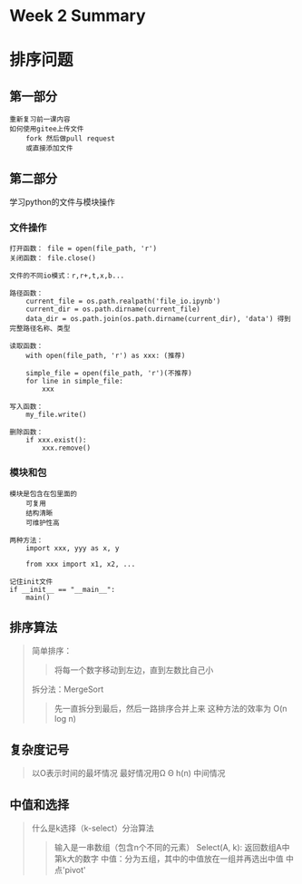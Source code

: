 # Week 2 Summary

# 排序问题



## 第一部分
```
重新复习前一课内容
如何使用gitee上传文件
	fork 然后做pull request
	或直接添加文件
```

## 第二部分
学习python的文件与模块操作

### 文件操作
```
打开函数： file = open(file_path, 'r')
关闭函数： file.close()

文件的不同io模式：r,r+,t,x,b...

路径函数：
	current_file = os.path.realpath('file_io.ipynb')
	current_dir = os.path.dirname(current_file)
	data_dir = os.path.join(os.path.dirname(current_dir), 'data') 得到完整路径名称、类型

读取函数：
	with open(file_path, 'r') as xxx: (推荐)
	
	simple_file = open(file_path, 'r')(不推荐)
	for line in simple_file:
		xxx

写入函数：
	my_file.write()
	
删除函数：
	if xxx.exist():
		xxx.remove()
```
### 模块和包
```
模块是包含在包里面的
	可复用
	结构清晰
	可维护性高

两种方法：
	import xxx, yyy as x, y
	
	from xxx import x1, x2, ...

记住init文件
if __init__ == "__main__":
	main()
```

## 排序算法
> 简单排序：
> > 将每一个数字移动到左边，直到左数比自己小
>
> 拆分法：MergeSort
> > 先一直拆分到最后，然后一路排序合并上来
> > 这种方法的效率为 O(n log n)

## 复杂度记号
> 以O表示时间的最坏情况
> 最好情况用Ω
> Θ h(n) 中间情况


## 中值和选择
> 什么是k选择（k-select）分治算法
> > 输入是一串数组（包含n个不同的元素）
> > Select(A, k): 返回数组A中第k大的数字
> 中值：分为五组，其中的中值放在一组并再选出中值
> 中点'pivot'